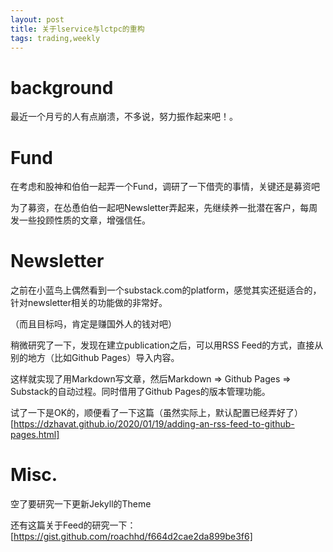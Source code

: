 ```yaml
---
layout: post
title: 关于lservice与lctpc的重构
tags: trading,weekly
---
```


# background

最近一个月亏的人有点崩溃，不多说，努力振作起来吧！。

# Fund

在考虑和股神和伯伯一起弄一个Fund，调研了一下借壳的事情，关键还是募资吧

为了募资，在怂恿伯伯一起吧Newsletter弄起来，先继续养一批潜在客户，每周发一些投顾性质的文章，增强信任。

# Newsletter

之前在小蓝鸟上偶然看到一个substack.com的platform，感觉其实还挺适合的，针对newsletter相关的功能做的非常好。

（而且目标吗，肯定是赚国外人的钱对吧）

稍微研究了一下，发现在建立publication之后，可以用RSS Feed的方式，直接从别的地方（比如Github Pages）导入内容。

这样就实现了用Markdown写文章，然后Markdown => Github Pages => Substack的自动过程。同时借用了Github Pages的版本管理功能。

试了一下是OK的，顺便看了一下这篇（虽然实际上，默认配置已经弄好了）[https://dzhavat.github.io/2020/01/19/adding-an-rss-feed-to-github-pages.html]

# Misc.

空了要研究一下更新Jekyll的Theme

还有这篇关于Feed的研究一下：[https://gist.github.com/roachhd/f664d2cae2da899be3f6]